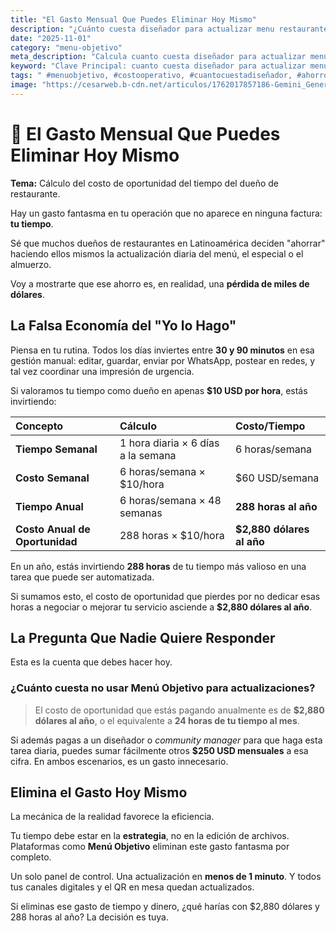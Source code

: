 ```yaml
---
title: "El Gasto Mensual Que Puedes Eliminar Hoy Mismo"
description: "¿Cuánto cuesta diseñador para actualizar menu restaurante? La verdad es que si lo haces tú, estás perdiendo el doble. Convertimos los 30-90 minutos diarios que inviertes en actualizar tu menú en dinero real. Descubre la cifra exacta de cuánto te cuesta la gestión manual al año."
date: "2025-11-01"
category: "menu-objetivo"
meta_description: "Calcula cuanto cuesta diseñador para actualizar menu restaurante. Si lo haces tú, pierdes hasta $2,880 USD al año. Descubre cómo eliminar ese gasto."
keyword: "Clave Principal: cuanto cuesta diseñador para actualizar menu restaurante"
tags: " #menuobjetivo, #costooperativo, #cuantocuestadiseñador, #ahorrorestaurante, #gestiondemenus"
image: "https://cesarweb.b-cdn.net/articulos/1762017857186-Gemini_Generated_Image_f1e0pf1e0pf1e0pf.webp"
---
```


<h1>💸 El Gasto Mensual Que Puedes Eliminar Hoy Mismo</h1>
<p><strong>Tema:</strong> Cálculo del costo de oportunidad del tiempo del dueño de restaurante.</p>
<p>Hay un gasto fantasma en tu operación que no aparece en ninguna factura: <strong>tu tiempo</strong>.</p>
<p>Sé que muchos dueños de restaurantes en Latinoamérica deciden &quot;ahorrar&quot; haciendo ellos mismos la actualización diaria del menú, el especial o el almuerzo.</p>
<p>Voy a mostrarte que ese ahorro es, en realidad, una <strong>pérdida de miles de dólares</strong>.</p>
<h2>La Falsa Economía del &quot;Yo lo Hago&quot;</h2>
<p>Piensa en tu rutina. Todos los días inviertes entre <strong>30 y 90 minutos</strong> en esa gestión manual: editar, guardar, enviar por WhatsApp, postear en redes, y tal vez coordinar una impresión de urgencia.</p>
<p>Si valoramos tu tiempo como dueño en apenas <strong>$10 USD por hora</strong>, estás invirtiendo:</p>
<table>
<thead>
<tr>
<th align="left">Concepto</th>
<th align="left">Cálculo</th>
<th align="left">Costo/Tiempo</th>
</tr>
</thead>
<tbody><tr>
<td align="left"><strong>Tiempo Semanal</strong></td>
<td align="left">1 hora diaria × 6 días a la semana</td>
<td align="left">6 horas/semana</td>
</tr>
<tr>
<td align="left"><strong>Costo Semanal</strong></td>
<td align="left">6 horas/semana × $10/hora</td>
<td align="left">$60 USD/semana</td>
</tr>
<tr>
<td align="left"><strong>Tiempo Anual</strong></td>
<td align="left">6 horas/semana × 48 semanas</td>
<td align="left"><strong>288 horas al año</strong></td>
</tr>
<tr>
<td align="left"><strong>Costo Anual de Oportunidad</strong></td>
<td align="left">288 horas × $10/hora</td>
<td align="left"><strong>$2,880 dólares al año</strong></td>
</tr>
</tbody></table>
<p>En un año, estás invirtiendo <strong>288 horas</strong> de tu tiempo más valioso en una tarea que puede ser automatizada.</p>
<p>Si sumamos esto, el costo de oportunidad que pierdes por no dedicar esas horas a negociar o mejorar tu servicio asciende a <strong>$2,880 dólares al año</strong>.</p>
<h2>La Pregunta Que Nadie Quiere Responder</h2>
<p>Esta es la cuenta que debes hacer hoy.</p>
<h3>¿Cuánto cuesta no usar Menú Objetivo para actualizaciones?</h3>
<blockquote>
<p>El costo de oportunidad que estás pagando anualmente es de <strong>$2,880 dólares al año</strong>, o el equivalente a <strong>24 horas de tu tiempo al mes</strong>.</p>
</blockquote>
<p>Si además pagas a un diseñador o <em>community manager</em> para que haga esta tarea diaria, puedes sumar fácilmente otros <strong>$250 USD mensuales</strong> a esa cifra. En ambos escenarios, es un gasto innecesario.</p>
<h2>Elimina el Gasto Hoy Mismo</h2>
<p>La mecánica de la realidad favorece la eficiencia.</p>
<p>Tu tiempo debe estar en la <strong>estrategia</strong>, no en la edición de archivos. Plataformas como <strong>Menú Objetivo</strong> eliminan este gasto fantasma por completo.</p>
<p>Un solo panel de control. Una actualización en <strong>menos de 1 minuto</strong>. Y todos tus canales digitales y el QR en mesa quedan actualizados.</p>
<p>Si eliminas ese gasto de tiempo y dinero, ¿qué harías con $2,880 dólares y 288 horas al año? La decisión es tuya.</p>
